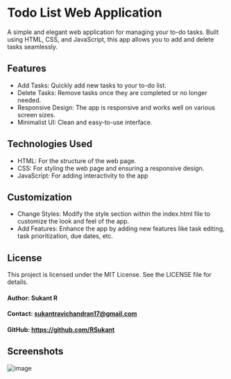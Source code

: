 #   Todo List Web Application
A simple and elegant web application for managing your to-do tasks. Built using HTML, CSS, and JavaScript, this app allows you to add and delete tasks seamlessly.

## Features
- Add Tasks: Quickly add new tasks to your to-do list.
- Delete Tasks: Remove tasks once they are completed or no longer needed.
- Responsive Design: The app is responsive and works well on various screen sizes.
- Minimalist UI: Clean and easy-to-use interface.
  
## Technologies Used
- HTML: For the structure of the web page.
- CSS: For styling the web page and ensuring a responsive design.
- JavaScript: For adding interactivity to the app
  
## Customization
- Change Styles: Modify the style section within the index.html file to customize the look and feel of the app.
- Add Features: Enhance the app by adding new features like task editing, task prioritization, due dates, etc.

## License
This project is licensed under the MIT License. See the LICENSE file for details.

#### Author: Sukant R
#### Contact: sukantravichandran17@gmail.com
#### GitHub: https://github.com/RSukant

## Screenshots
![image](https://github.com/RSukant/Todo_List_Using_Html_Css_Javascript/assets/143053393/85d88849-3ad8-469e-88e2-598edc4e1c77)
